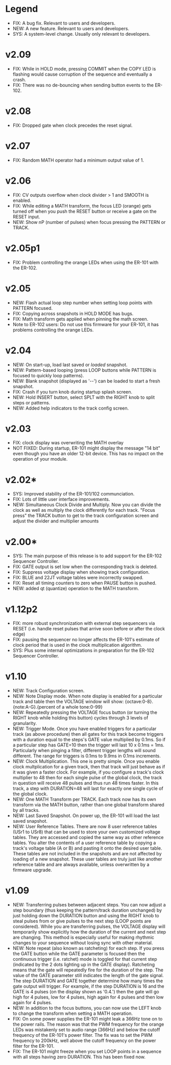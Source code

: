 # Legend
* FIX: A bug fix.  Relevant to users and developers.
* NEW: A new feature. Relevant to users and developers.
* SYS: A system-level change.  Usually only relevant to developers.

# v2.09
* FIX: While in HOLD mode, pressing COMMIT when the COPY LED is flashing would cause corruption of the sequence and eventually a crash.
* FIX: There was no de-bouncing when sending button events to the ER-102.

# v2.08
* FIX: Dropped gate when clock precedes the reset signal.

# v2.07
* FIX: Random MATH operator had a minimum output value of 1.

# v2.06
* FIX: CV outputs overflow when clock divider > 1 and SMOOTH is enabled.
* FIX: While editing a MATH transform, the focus LED (orange) gets turned off when you push the RESET button or receive a gate on the RESET input.
* NEW: Show nP (number of pulses) when focus pressing the PATTERN or TRACK.

# v2.05p1
* FIX: Problem controlling the orange LEDs when using the ER-101 with the ER-102.

# v2.05
* NEW: Flash actual loop step number when setting loop points with PATTERN focused.
* FIX: Copying across snapshots in HOLD MODE has bugs.
* FIX: Math transform gets applied when pinning the math screen.
* Note to ER-102 users: Do not use this firmware for your ER-101, it has problems controlling the orange LEDs.

# v2.04
* NEW: On start-up, load last saved or *loaded* snapshot.
* NEW: Pattern-based looping (press LOOP buttons while PATTERN is focused to quickly loop patterns).
* NEW: Blank snapshot (displayed as '--') can be loaded to start a fresh snapshot.
* FIX: Crash if you turn knob during startup splash screen.
* NEW: Hold INSERT button, select SPLT with the RIGHT knob to split steps or patterns.
* NEW: Added help indicators to the track config screen.

# v2.03
* FIX: clock display was overwriting the MATH overlay
* NOT FIXED: During startup, ER-101 might display the message "14 bit" even though you have an older 12-bit device.  This has no impact on the operation of your module.

# v2.02*
* SYS: Improved stability of the ER-101/102 communciation.
* FIX: Lots of little user interface improvements.
* NEW: Simultaneous Clock Divide and Multiply.  Now you can divide the clock as well as multiply the clock differently for each track. "Focus press" the TRACK button to get to the track configuration screen and adjust the divider and multiplier amounts 

# v2.00*
* SYS: The main purpose of this release is to add support for the ER-102 Sequencer Controller.
* FIX: GATE output is set low when the corresponding track is deleted.
* FIX: Suppress voltage display when showing track configuration.
* FIX: BLUE and 22JT voltage tables were incorrectly swapped.
* FIX: Reset all timing counters to zero when PAUSE button is pushed.  
* NEW: added qt (quantize) operation to the MATH transform.

# v1.12p2
* FIX: more robust synchronization with external step sequencers via RESET (i.e. handle reset pulses that arrive soon before or after the clock edge)
* FIX: pausing the sequencer no longer affects the ER-101's estimate of clock period that is used in the clock multiplication algorithm.
* SYS: Plus some internal optimizations in preparation for the ER-102 Sequencer Controller.

# v1.10
* NEW: Track Configuration screen.
* NEW: Note Display mode. When note display is enabled for a particular track and table then the VOLTAGE window will show: {octave:0-8}.{note:A-G}.{percent of a whole tone:0-99}
* NEW: Repeatedly pressing the VOLTAGE focus button (or turning the RIGHT knob while holding this button) cycles through 3 levels of granularity.
* NEW: Trigger Mode. Once you have enabled triggers for a particular track (as above procedure) then all gates for this track become triggers with a duration equal to the steps's GATE value multiplied by 0.1ms. So if a particular step has GATE=10 then the trigger will last 10 x 0.1ms = 1ms. Particularly when pinging a filter, different trigger lengths will sound different. The range for triggers is 0.1ms to 9.9ms in 0.1ms increments.
* NEW: Clock Multiplication.  This one is pretty simple. Once you enable clock multplication for a given track, then that track will just behave as if it was given a faster clock. For example, if you configure a track's clock multiplier to 48 then for each single pulse of the global clock, the track in question will receive 48 pulses and thus run 48 times faster. In this track, a step with DURATION=48 will last for exactly one single cycle of the global clock. 
* NEW: One MATH Transform per TRACK.  Each track now has its own transform via the MATH button, rather than one global transform shared by all tracks.
* NEW: Last Saved Snapshot.  On power up, the ER-101 will load the last saved snapshot.
* NEW: User Reference Tables.  There are now 8 user reference tables (USr1 to USr8) that can be used to store your own customized voltage tables. They are accessed and copied the same way as other reference tables. You alter the contents of a user reference table by copying a track's voltage table (A or B) and pasting it onto the desired user table. These tables are not included in the snapshots and are not affected by loading of a new snapshot. These user tables are truly just like another reference table and are always available, unless overwritten by a firmware upgrade.

# v1.09
* NEW: Transferring pulses between adjacent steps. You can now adjust a step boundary (thus keeping the pattern/track duration unchanged)  by just holding down the DURATION button and using the RIGHT knob to steal pulses from or give pulses to the next step (LOOP points are considered). While you are transferring pulses, the VOLTAGE display will temporarily show explicitly how the duration of the current and next step are changing. This method is especially useful for making rhythmic changes to your sequence without losing sync with other material.
* NEW: Note repeat (also known as ratcheting) for each step. If you press the GATE button while the GATE parameter is focused then the continuous trigger (i.e. ratchet) mode is toggled for that current step (indicated by the 2 dots lighting up in the GATE display). Ratcheting means that the gate will repeatedly fire for the duration of the step. The value of the GATE parameter still indicates the length of the gate signal. The step DURATION and GATE together determine how many times the gate output will trigger. For example, if the step DURATION is 16 and the GATE is 4 pulses (on the display shown as '0.4.') then the gate will go high for 4 pulses, low for 4 pulses, high again for 4 pulses and then low again for 4 pulses.
* NEW: In addition to the focus buttons, you can now use the LEFT knob to change the transform when setting a MATH operation.
* FIX: On some power supplies the ER-101 might leak a 366Hz tone on to the power rails. The reason was that the PWM frequency for the orange LEDs was mistakenly set to audio range (366Hz) and below the cutoff frequency of the ER-101's power filter. The fix was to set the PWM frequency to 200kHz, well above the cutoff frequency on the power filter for the ER-101.
* FIX: The ER-101 might freeze when you set LOOP points in a sequence with all steps having zero DURATION. This has been fixed now.
